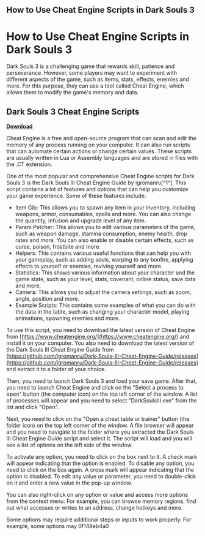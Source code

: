 ## How to Use Cheat Engine Scripts in Dark Souls 3

  
# How to Use Cheat Engine Scripts in Dark Souls 3
 
Dark Souls 3 is a challenging game that rewards skill, patience and perseverance. However, some players may want to experiment with different aspects of the game, such as items, stats, effects, enemies and more. For this purpose, they can use a tool called Cheat Engine, which allows them to modify the game's memory and data.
 
## Dark Souls 3 Cheat Engine Scripts


[**Download**](https://www.google.com/url?q=https%3A%2F%2Ffancli.com%2F2tLCxI&sa=D&sntz=1&usg=AOvVaw3YCDJEVrARxkFe6aEoESeG)

 
Cheat Engine is a free and open-source program that can scan and edit the memory of any process running on your computer. It can also run scripts that can automate certain actions or change certain values. These scripts are usually written in Lua or Assembly languages and are stored in files with the .CT extension.
 
One of the most popular and comprehensive Cheat Engine scripts for Dark Souls 3 is the Dark Souls III Cheat Engine Guide by igromanru[^1^]. This script contains a lot of features and options that can help you customize your game experience. Some of these features include:
 
- Item Gib: This allows you to spawn any item in your inventory, including weapons, armor, consumables, spells and more. You can also change the quantity, infusion and upgrade level of any item.
- Param Patcher: This allows you to edit various parameters of the game, such as weapon damage, stamina consumption, enemy health, drop rates and more. You can also enable or disable certain effects, such as curse, poison, frostbite and more.
- Helpers: This contains various useful functions that can help you with your gameplay, such as adding souls, warping to any bonfire, applying effects to yourself or enemies, reviving yourself and more.
- Statistics: This shows various information about your character and the game state, such as your level, stats, covenant, online status, save data and more.
- Camera: This allows you to adjust the camera settings, such as zoom, angle, position and more.
- Example Scripts: This contains some examples of what you can do with the data in the table, such as changing your character model, playing animations, spawning enemies and more.

To use this script, you need to download the latest version of Cheat Engine from [https://www.cheatengine.org/](https://www.cheatengine.org/) and install it on your computer. You also need to download the latest version of the Dark Souls III Cheat Engine Guide from [https://github.com/igromanru/Dark-Souls-III-Cheat-Engine-Guide/releases](https://github.com/igromanru/Dark-Souls-III-Cheat-Engine-Guide/releases) and extract it to a folder of your choice.
 
Then, you need to launch Dark Souls 3 and load your save game. After that, you need to launch Cheat Engine and click on the "Select a process to open" button (the computer icon) on the top left corner of the window. A list of processes will appear and you need to select "DarkSoulsIII.exe" from the list and click "Open".
 
Next, you need to click on the "Open a cheat table or trainer" button (the folder icon) on the top left corner of the window. A file browser will appear and you need to navigate to the folder where you extracted the Dark Souls III Cheat Engine Guide script and select it. The script will load and you will see a list of options on the left side of the window.
 
To activate any option, you need to click on the box next to it. A check mark will appear indicating that the option is enabled. To disable any option, you need to click on the box again. A cross mark will appear indicating that the option is disabled. To edit any value or parameter, you need to double-click on it and enter a new value in the pop-up window.
 
You can also right-click on any option or value and access more options from the context menu. For example, you can browse memory regions, find out what accesses or writes to an address, change hotkeys and more.
 
Some options may require additional steps or inputs to work properly. For example, some options may
 0f148eb4a0
